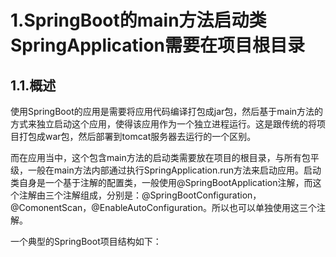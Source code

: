 # 1.SpringBoot的main方法启动类SpringApplication需要在项目根目录

## 1.1.概述

使用SpringBoot的应用是需要将应用代码编译打包成jar包，然后基于main方法的方式来独立启动这个应用，使得该应用作为一个独立进程运行。这是跟传统的将项目打包成war包，然后部署到tomcat服务器去运行的一个区别。

而在应用当中，这个包含main方法的启动类需要放在项目的根目录，与所有包平级，一般在main方法内部通过执行SpringApplication.run方法来启动应用。启动类自身是一个基于注解的配置类，一般使用@SpringBootApplication注解，而这个注解由三个注解组成，分别是：@SpringBootConfiguration，@ComonentScan，@EnableAutoConfiguration。所以也可以单独使用这三个注解。

一个典型的SpringBoot项目结构如下：



